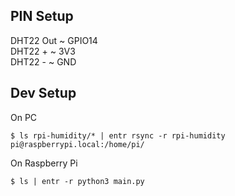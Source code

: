 ## PIN Setup
DHT22 Out ~ GPIO14  
DHT22 + ~ 3V3  
DHT22 - ~ GND  


## Dev Setup
On PC 

```$ ls rpi-humidity/* | entr rsync -r rpi-humidity pi@raspberrypi.local:/home/pi/```

On Raspberry Pi

```$ ls | entr -r python3 main.py```

